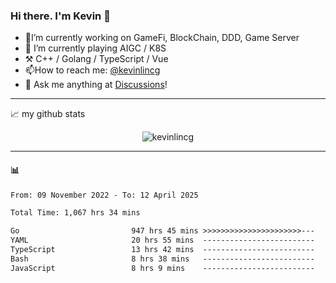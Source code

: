 ### Hi there. I'm Kevin 👋

- 🔭I’m currently working on GameFi, BlockChain, DDD, Game Server
- 🌱 I’m currently playing AIGC / K8S
-   :hammer_and_pick: C++ / Golang / TypeScript / Vue
- 📫How to reach me: [@kevinlincg](https://twitter.com/kevinlincg) 
-   :thought_balloon: Ask me anything at [Discussions](https://github.com/kevinlincg/kevinlincg/issues/new)!

---

📈 my github stats

<p align="center"> <img src="https://github-readme-stats-ouuan.vercel.app/api?username=kevinlincg&theme=dark&show_icons=true&count_private=true" alt="kevinlincg" />

---

#### :bar_chart: 

<!--START_SECTION:waka-->

```txt
From: 09 November 2022 - To: 12 April 2025

Total Time: 1,067 hrs 34 mins

Go                         947 hrs 45 mins >>>>>>>>>>>>>>>>>>>>>>---   88.78 %
YAML                       20 hrs 55 mins  -------------------------   01.96 %
TypeScript                 13 hrs 42 mins  -------------------------   01.28 %
Bash                       8 hrs 38 mins   -------------------------   00.81 %
JavaScript                 8 hrs 9 mins    -------------------------   00.76 %
```

<!--END_SECTION:waka-->
